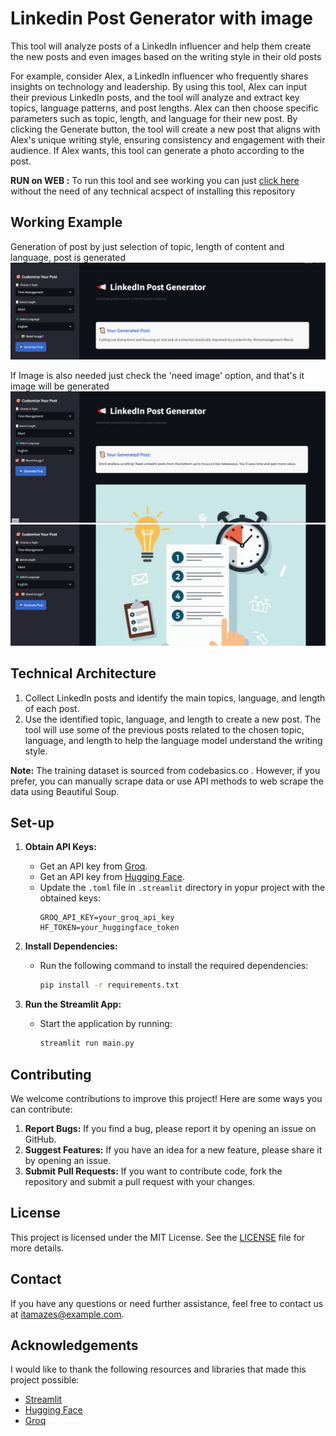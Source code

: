 # Linkedin Post Generator with image
This tool will analyze posts of a LinkedIn influencer and help them create the new posts and even images based on the writing style in their old posts  

For example, consider Alex, a LinkedIn influencer who frequently shares insights on technology and leadership. By using this tool, Alex can input their previous LinkedIn posts, and the tool will analyze and extract key topics, language patterns, and post lengths. Alex can then choose specific parameters such as topic, length, and language for their new post. By clicking the Generate button, the tool will create a new post that aligns with Alex's unique writing style, ensuring consistency and engagement with their audience. If Alex wants, this tool can generate a photo according to the post.

**RUN on WEB :** To run this tool and see working you can just [click here](https://linedkinpostgenerate.streamlit.app/) without the need of any technical acspect of installing this repository

## Working Example
Generation of post by just selection of topic, length of content and language, post is generated
<img src="resources/example.png"/>

If Image is also needed just check the 'need image' option, and that's it image will be generated 
<img src="resources/exampleimage1.png">
<img src="resources/exampleimage2.png"/>

## Technical Architecture

1. Collect LinkedIn posts and identify the main topics, language, and length of each post.
2. Use the identified topic, language, and length to create a new post. The tool will use some of the previous posts related to the chosen topic, language, and length to help the language model understand the writing style.

**Note:** The training dataset is sourced from codebasics.co . However, if you prefer, you can manually scrape data or use API methods to web scrape the data using Beautiful Soup.

## Set-up

1. **Obtain API Keys:**
    - Get an API key from [Groq](https://console.groq.com/keys).
    - Get an API key from [Hugging Face](https://huggingface.co/settings/tokens).
    - Update the `.toml` file in `.streamlit` directory in yopur project with the obtained keys:
      ```
      GROQ_API_KEY=your_groq_api_key
      HF_TOKEN=your_huggingface_token
      ```

2. **Install Dependencies:**
    - Run the following command to install the required dependencies:
      ```bash
      pip install -r requirements.txt
      ```

3. **Run the Streamlit App:**
    - Start the application by running:
      ```bash
      streamlit run main.py
      ```

## Contributing

We welcome contributions to improve this project! Here are some ways you can contribute:

1. **Report Bugs:** If you find a bug, please report it by opening an issue on GitHub.
2. **Suggest Features:** If you have an idea for a new feature, please share it by opening an issue.
3. **Submit Pull Requests:** If you want to contribute code, fork the repository and submit a pull request with your changes.

## License

This project is licensed under the MIT License. See the [LICENSE](LICENSE) file for more details.

## Contact

If you have any questions or need further assistance, feel free to contact us at [itamazes@example.com](mailto:itamazes@example.com).

## Acknowledgements

I would like to thank the following resources and libraries that made this project possible:

- [Streamlit](https://streamlit.io/)
- [Hugging Face](https://huggingface.co/)
- [Groq](https://groq.com/)

